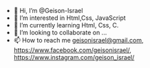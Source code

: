 - 👋 Hi, I’m @Geison-Israel
- 👀 I’m interested in  Html,Css, JavaScript
- 🌱 I’m currently learning  Html, Css, C.
- 💞️ I’m looking to collaborate on ...
- 📫 How to reach me  geisonisrael@gmail.com, https://www.facebook.com/geisonisrael/, https://www.instagram.com/geison_israel/

<!---
Geison-Israel/Geison-Israel is a ✨ special ✨ repository because its `README.md` (this file) appears on your GitHub profile.
You can click the Preview link to take a look at your changes.
--->
